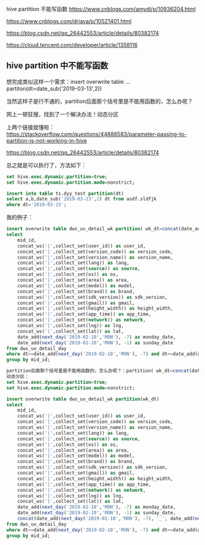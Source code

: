 hive partition 不能写函数
https://www.cnblogs.com/amydi/p/10936204.html

https://www.cnblogs.com/drjava/p/10521401.html

https://blog.csdn.net/qq_26442553/article/details/80382174

https://cloud.tencent.com/developer/article/1358116

## hive partition 中不能写函数
想完成类似这样一个需求：insert overwrite table ... partiton(dt=date_sub('2019-03-13',2))

 

当然这样子是行不通的，partition后面那个括号里是不能用函数的，怎么办呢？

网上一顿狂搜，找到了一个解决办法！动态分区

上两个链接就懂啦：
https://stackoverflow.com/questions/44886583/parameter-passing-to-partition-is-not-working-in-hive

https://blog.csdn.net/qq_26442553/article/details/80382174

总之就是可以执行了，方法如下：
```sql
set hive.exec.dynamic.partition=true;  
set hive.exec.dynamic.partition.mode=nonstrict; 

insert into table ts.dyy_test partition(dt)
select a,b,date_sub('2019-03-23',2) dt from asdf.sldfjk
where dt='2019-03-15';
```

我的例子：
```sql
insert overwrite table dws_uv_detail_wk partition( wk_dt=concat(date_add(next_day('2019-02-10','MON'), -7), '_', date_add(next_day('2019-02-10','MON'), -1)) )
select
    mid_id,
    concat_ws('|',collect_set(user_id)) as user_id,
    concat_ws('|',collect_set(version_code)) as version_code,
    concat_ws('|',collect_set(version_name)) as version_name,
    concat_ws('|',collect_set(lang)) as lang,
    concat_ws('|',collect_set(source)) as source,
    concat_ws('|',collect_set(os)) as os,
    concat_ws('|',collect_set(area)) as area,
    concat_ws('|',collect_set(model)) as model,
    concat_ws('|',collect_set(brand)) as brand,
    concat_ws('|',collect_set(sdk_version)) as sdk_version,
    concat_ws('|',collect_set(gmail)) as gmail,
    concat_ws('|',collect_set(height_width)) as height_width,
    concat_ws('|',collect_set(app_time)) as app_time,
    concat_ws('|',collect_set(network)) as network,
    concat_ws('|',collect_set(lng)) as lng,
    concat_ws('|',collect_set(lat)) as lat,
    date_add(next_day('2019-02-10','MON'), -7) as monday_date,
    date_add(next_day('2019-02-10','MON'), -1) as sunday_date
from dws_uv_detail_day
where dt>=date_add(next_day('2019-02-10','MON'), -7) and dt<=date_add(next_day('2019-02-10','MON'), -1)
group by mid_id;

partition后面那个括号里是不能用函数的，怎么办呢？：partition( wk_dt=concat(date_add(next_day('2019-02-10','MON'), -7), '_', date_add(next_day('2019-02-10','MON'), -1)) )
动态分区：
set hive.exec.dynamic.partition=true;
set hive.exec.dynamic.partition.mode=nonstrict;

insert overwrite table dws_uv_detail_wk partition(wk_dt)
select
    mid_id,
    concat_ws('|',collect_set(user_id)) as user_id,
    concat_ws('|',collect_set(version_code)) as version_code,
    concat_ws('|',collect_set(version_name)) as version_name,
    concat_ws('|',collect_set(lang)) as lang,
    concat_ws('|',collect_set(source)) as source,
    concat_ws('|',collect_set(os)) as os,
    concat_ws('|',collect_set(area)) as area,
    concat_ws('|',collect_set(model)) as model,
    concat_ws('|',collect_set(brand)) as brand,
    concat_ws('|',collect_set(sdk_version)) as sdk_version,
    concat_ws('|',collect_set(gmail)) as gmail,
    concat_ws('|',collect_set(height_width)) as height_width,
    concat_ws('|',collect_set(app_time)) as app_time,
    concat_ws('|',collect_set(network)) as network,
    concat_ws('|',collect_set(lng)) as lng,
    concat_ws('|',collect_set(lat)) as lat,
    date_add(next_day('2019-02-10','MON'), -7) as monday_date,
    date_add(next_day('2019-02-10','MON'), -1) as sunday_date,
    concat(date_add(next_day('2019-02-10','MON'), -7), '_', date_add(next_day('2019-02-10','MON'), -1)) wk_dt
from dws_uv_detail_day
where dt>=date_add(next_day('2019-02-10','MON'), -7) and dt<=date_add(next_day('2019-02-10','MON'), -1)
group by mid_id;
```

